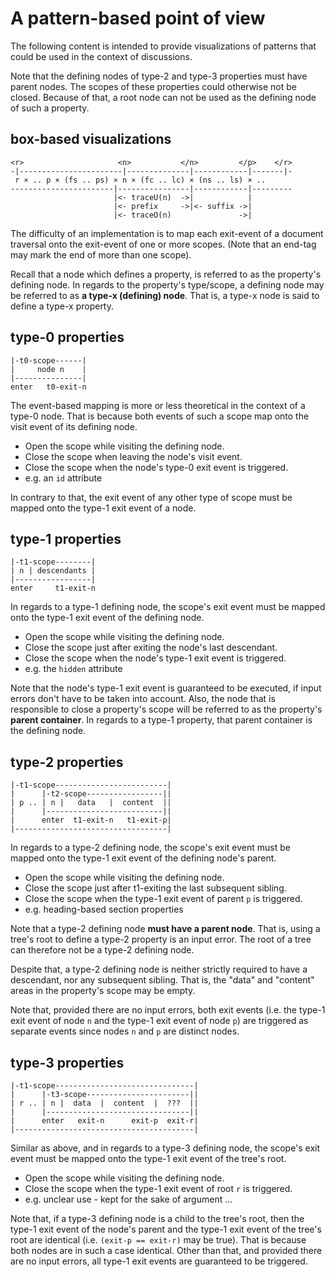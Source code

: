
<!-- ======================================================================= -->
# A pattern-based point of view

The following content is intended to provide visualizations of patterns that
could be used in the context of discussions.

Note that the defining nodes of type-2 and type-3 properties must have parent
nodes. The scopes of these properties could otherwise not be closed. Because
of that, a root node can not be used as the defining node of such a property.

<!-- ======================================================================= -->
## box-based visualizations

```
<r>                     <n>           </n>         </p>    </r>
-|-----------------------|--------------|------------|-------|-
 r × .. p × (fs .. ps) × n × (fc .. lc) × (ns .. ls) × ..
-----------------------|----------------|------------|---------
                       |<- traceU(n)  ->|            |
                       |<- prefix     ->|<- suffix ->|
                       |<- traceO(n)               ->|
```

The difficulty of an implementation is to map each exit-event of a document
traversal onto the exit-event of one or more scopes. (Note that an end-tag
may mark the end of more than one scope).

Recall that a node which defines a property, is referred to as the property's
defining node. In regards to the property's type/scope, a defining node may be
referred to as **a type-x (defining) node**. That is, a type-x node is said to
define a type-x property.

<!-- ======================================================================= -->
## type-0 properties

```
|-t0-scope------|
|     node n    |
|---------------|
enter   t0-exit-n
```

The event-based mapping is more or less theoretical in the context of a type-0
node. That is because both events of such a scope map onto the visit event of
its defining node.

* Open the scope while visiting the defining node.
* Close the scope when leaving the node's visit event.
* Close the scope when the node's type-0 exit event is triggered.
* e.g. an `id` attribute

In contrary to that, the exit event of any other type of scope must be mapped
onto the type-1 exit event of a node.

<!-- ======================================================================= -->
## type-1 properties

```
|-t1-scope--------|
| n | descendants |
|-----------------|
enter     t1-exit-n
```

In regards to a type-1 defining node, the scope's exit event must be mapped
onto the type-1 exit event of the defining node.

* Open the scope while visiting the defining node.
* Close the scope just after exiting the node's last descendant.
* Close the scope when the node's type-1 exit event is triggered.
* e.g. the `hidden` attribute

Note that the node's type-1 exit event is guaranteed to be executed, if input
errors don't have to be taken into account. Also, the node that is responsible
to close a property's scope will be referred to as the property's **parent
container**. In regards to a type-1 property, that parent container is the
defining node.

<!-- ======================================================================= -->
## type-2 properties

```
|-t1-scope-------------------------|
|      |-t2-scope-----------------||
| p .. | n |   data   |  content  ||
|      |--------------------------||
|      enter  t1-exit-n   t1-exit-p|
|----------------------------------|
```

In regards to a type-2 defining node, the scope's exit event must be mapped
onto the type-1 exit event of the defining node's parent.

* Open the scope while visiting the defining node.
* Close the scope just after t1-exiting the last subsequent sibling.
* Close the scope when the type-1 exit event of parent `p` is triggered.
* e.g. heading-based section properties

Note that a type-2 defining node **must have a parent node**. That is, using
a tree's root to define a type-2 property is an input error. The root of a
tree can therefore not be a type-2 defining node.

Despite that, a type-2 defining node is neither strictly required to have a
descendant, nor any subsequent sibling. That is, the "data" and "content"
areas in the property's scope may be empty.

Note that, provided there are no input errors, both exit events (i.e. the
type-1 exit event of node `n` and the type-1 exit event of node `p`) are
triggered as separate events since nodes `n` and `p` are distinct nodes.

<!-- ======================================================================= -->
## type-3 properties

```
|-t1-scope-------------------------------|
|      |-t3-scope-----------------------||
| r .. | n |  data  |  content  |  ???  ||
|      |--------------------------------||
|      enter   exit-n      exit-p  exit-r|
|----------------------------------------|
```

Similar as above, and in regards to a type-3 defining node, the scope's exit
event must be mapped onto the type-1 exit event of the tree's root.

* Open the scope while visiting the defining node.
* Close the scope when the type-1 exit event of root `r` is triggered.
* e.g. unclear use - kept for the sake of argument ...

Note that, if a type-3 defining node is a child to the tree's root, then the
type-1 exit event of the node's parent and the type-1 exit event of the tree's
root are identical (i.e. `(exit-p == exit-r)` may be true). That is because
both nodes are in such a case identical. Other than that, and provided there
are no input errors, all type-1 exit events are guaranteed to be triggered.
